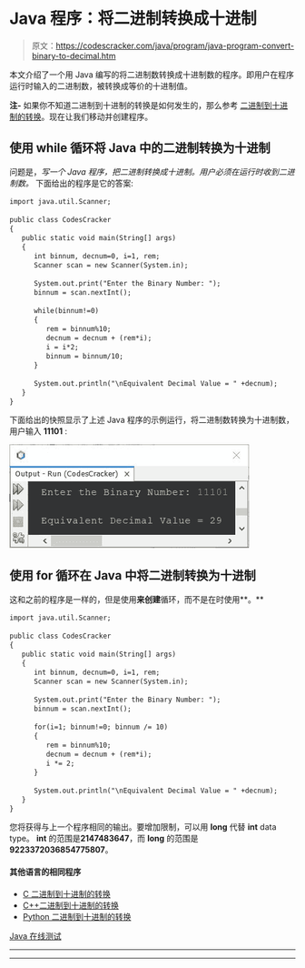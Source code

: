 # Java 程序：将二进制转换成十进制

> 原文：<https://codescracker.com/java/program/java-program-convert-binary-to-decimal.htm>

本文介绍了一个用 Java 编写的将二进制数转换成十进制数的程序。即用户在程序运行时输入的二进制数，被转换成等价的十进制值。

**注-** 如果你不知道二进制到十进制的转换是如何发生的，那么参考 [二进制到十进制的转换](/computer-fundamental/binary-to-decimal.htm)。现在让我们移动并创建程序。

## 使用 while 循环将 Java 中的二进制转换为十进制

问题是，*写一个 Java 程序，把二进制转换成十进制。用户必须在运行时收到二进制数。* 下面给出的程序是它的答案:

```
import java.util.Scanner;

public class CodesCracker
{
   public static void main(String[] args)
   {
      int binnum, decnum=0, i=1, rem;
      Scanner scan = new Scanner(System.in);

      System.out.print("Enter the Binary Number: ");
      binnum = scan.nextInt();

      while(binnum!=0)
      {
         rem = binnum%10;
         decnum = decnum + (rem*i);
         i = i*2;
         binnum = binnum/10;
      }

      System.out.println("\nEquivalent Decimal Value = " +decnum);
   }
}
```

下面给出的快照显示了上述 Java 程序的示例运行，将二进制数转换为十进制数，用户输入 **11101** :

![java convert binary to decimal](img/1bb6954110b9cfcc3382d73559d2d801.png)

## 使用 for 循环在 Java 中将二进制转换为十进制

这和之前的程序是一样的，但是使用**来创建**循环，而不是在时使用**。**

```
import java.util.Scanner;

public class CodesCracker
{
   public static void main(String[] args)
   {
      int binnum, decnum=0, i=1, rem;
      Scanner scan = new Scanner(System.in);

      System.out.print("Enter the Binary Number: ");
      binnum = scan.nextInt();

      for(i=1; binnum!=0; binnum /= 10)
      {
         rem = binnum%10;
         decnum = decnum + (rem*i);
         i *= 2;
      }

      System.out.println("\nEquivalent Decimal Value = " +decnum);
   }
}
```

您将获得与上一个程序相同的输出。要增加限制，可以用 **long** 代替 **int** data type。 **int** 的范围是**2147483647**，而 **long** 的范围是**9223372036854775807**。

#### 其他语言的相同程序

*   [C 二进制到十进制的转换](/c/program/c-program-convert-binary-to-decimal.htm)
*   [C++二进制到十进制的转换](/cpp/program/cpp-program-convert-binary-to-decimal.htm)
*   [Python 二进制到十进制的转换](/python/program/python-program-convert-binary-to-decimal.htm)

[Java 在线测试](/exam/showtest.php?subid=1)

* * *

* * *